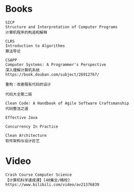 # Books

```
SICP
Structure and Interpretation of Computer Programs
计算机程序的构造和解释
```
```
CLRS
Introduction to Algorithms
算法导论
```
```
CSAPP
Computer Systems: A Programmer's Perspective
深入理解计算机系统
https://book.douban.com/subject/26912767/
```
```
重构：改善既有代码的设计
```
```
代码大全第二版
```
```
Clean Code: A Handbook of Agile Software Craftsmanship
代码整洁之道
```
```
Effective Java
```
```
Concurrency In Practice
```
```
Clean Architecture
软件架构与设计匠艺
```

# Video

```
Crash Course Computer Science
【计算机科学速成课】[40集全/精校]
https://www.bilibili.com/video/av21376839
```